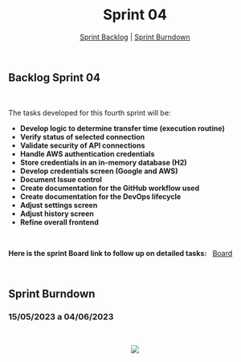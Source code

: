 
<h1 align="center">Sprint 04</h1>

<p align="center">
 <a href="#backlog-sprint-04">Sprint Backlog</a> |  <a href="#sprint-burndown">Sprint Burndown</a>
</p>

<br>

## Backlog Sprint 04
<br>

The tasks developed for this fourth sprint will be:


- **Develop logic to determine transfer time (execution routine)**
- **Verify status of selected connection**
- **Validate security of API connections**
- **Handle AWS authentication credentials**
- **Store credentials in an in-memory database (H2)**
- **Develop credentials screen (Google and AWS)**
- **Document Issue control**
- **Create documentation for the GitHub workflow used**
- **Create documentation for the DevOps lifecycle**
- **Adjust settings screen**
- **Adjust history screen**
- **Refine overall frontend**
    
<br>
 
**Here is the sprint Board link to follow up on detailed tasks:** &nbsp; [Board](https://github.com/orgs/PhatomFatec/projects/5/views/1) 

<br>

## Sprint Burndown
### 15/05/2023 a 04/06/2023
<br>

<p align="center"> 
<img src="https://media.discordapp.net/attachments/870416846338273280/1110358829738246154/84ec07d0-a475-439a-b47a-473c66268abb.jpg?width=952&height=580"/> <br>
</p> 

<br>
